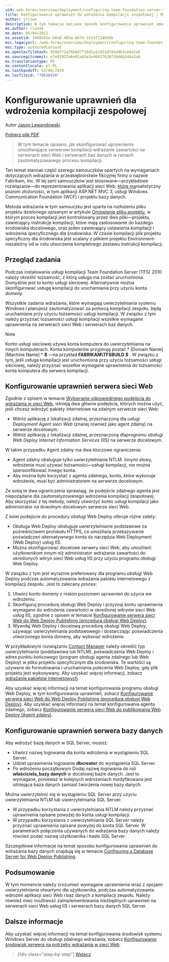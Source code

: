 ```yaml
---
uid: web-forms/overview/deployment/configuring-team-foundation-server-for-web-deployment/configuring-permissions-for-team-build-deployment
title: Konfigurowanie uprawnień do wdrożenia kompilacji zespołowej | Microsoft Docs
author: jrjlee
description: W tym temacie opisano sposób konfigurowania uprawnień umożliwiających serwerowi kompilacji wdrażanie zawartości na serwerach sieci Web i serwerach baz danych w ramach zautomatyzowanej części b...
ms.author: riande
ms.date: 05/04/2012
ms.assetid: 2488a91e-b0a8-465a-b874-3233f724b56b
msc.legacyurl: /web-forms/overview/deployment/configuring-team-foundation-server-for-web-deployment/configuring-permissions-for-team-build-deployment
msc.type: authoredcontent
ms.openlocfilehash: 5699f72af6b8d7f18d1a2c631dfdedd63c66e1e6
ms.sourcegitcommit: e7e91932a6e91a63e2e46417626f39d6b244a3ab
ms.translationtype: MT
ms.contentlocale: pl-PL
ms.lasthandoff: 03/06/2020
ms.locfileid: "78638426"
---
```

# <a name="configuring-permissions-for-team-build-deployment"></a>Konfigurowanie uprawnień dla wdrożenia kompilacji zespołowej

Autor [Jason Lewandowski](https://github.com/jrjlee)

[Pobierz plik PDF](https://msdnshared.blob.core.windows.net/media/MSDNBlogsFS/prod.evol.blogs.msdn.com/CommunityServer.Blogs.Components.WeblogFiles/00/00/00/63/56/8130.DeployingWebAppsInEnterpriseScenarios.pdf)

> W tym temacie opisano, jak skonfigurować uprawnienia umożliwiające serwerowi kompilacji wdrażanie zawartości na serwerach sieci Web i serwerach baz danych w ramach zautomatyzowanego procesu kompilacji.

Ten temat stanowi część szeregu samouczków opartych na wymaganiach dotyczących wdrażania w przedsiębiorstwie fikcyjnej firmy o nazwie Fabrikam, Inc. W tej serii samouczków jest stosowane&#x2014;przykładowe rozwiązanie&#x2014;do reprezentowania aplikacji sieci Web, [które ma](../web-deployment-in-the-enterprise/the-contact-manager-solution.md)realistyczny poziom złożoności, w tym aplikacji ASP.NET MVC 3, usługi Windows Communication Foundation (WCF) i projektu bazy danych.

Metoda wdrażania w tym samouczku jest oparta na rozłożeniu pliku projektu dzielonego opisanym w artykule [Omówienie pliku projektu](../web-deployment-in-the-enterprise/understanding-the-project-file.md), w którym proces kompilacji jest kontrolowany przez dwa pliki&#x2014;projektu, zawierający instrukcje kompilacji, które mają zastosowanie do każdego środowiska docelowego, oraz jeden zawierający ustawienia kompilacji i wdrożenia specyficznego dla środowiska. W czasie kompilacji plik projektu specyficzny dla środowiska jest scalany z plikiem projektu Environment-niezależny od w celu utworzenia kompletnego zestawu instrukcji kompilacji.

## <a name="task-overview"></a>Przegląd zadania

Podczas instalowania usługi kompilacji Team Foundation Server (TFS) 2010 należy określić tożsamość, z którą usługa ma zostać uruchomiona. Domyślnie jest to konto usługi sieciowej. Alternatywnie można skonfigurować usługę kompilacji do uruchamiania przy użyciu konta domeny.

Wszystkie zadania wdrażania, które wymagają uwierzytelniania systemu Windows i planujesz zautomatyzować za pomocą kompilacji zespołu, będą uruchamiane przy użyciu tożsamości usługi kompilacji. W związku z tym należy przyznać tożsamości usługi kompilacji wszelkie wymagane uprawnienia na serwerach sieci Web i serwerach baz danych.

> [!NOTE]
> Konto usługi sieciowej używa konta komputera do uwierzytelniania na innych komputerach. Konta komputerów przyjmują postać * [Domain Name]\[Machine Name] * **$** &#x2014;na przykład **FABRIKAM\TFSBUILD $** . W związku z tym, jeśli usługa kompilacji jest uruchomiona przy użyciu tożsamości usługi sieciowej, należy przyznać wszelkie wymagane uprawnienia do tożsamości konta komputera dla serwera kompilacji.

## <a name="configuring-web-server-permissions"></a>Konfigurowanie uprawnień serwera sieci Web

Zgodnie z opisem w temacie [Wybieranie odpowiedniego podejścia do wdrażania w sieci Web](../configuring-server-environments-for-web-deployment/choosing-the-right-approach-to-web-deployment.md), istnieją dwa główne podejścia, których można użyć, jeśli chcesz wdrożyć pakiety internetowe na zdalnym serwerze sieci Web:

- Wdróż aplikację z lokalizacji zdalnej, przeznaczoną dla *usługi Deployment Agent sieci Web* (znanej również jako agent zdalny) na serwerze docelowym.
- Wdróż aplikację z lokalizacji zdalnej, przeznaczoną dla*programu obsługi Web Deploy* *Internet Information Services* (IIS) na serwerze docelowym.

W takim przypadku Agent zdalny ma dwa kluczowe ograniczenia:

- Agent zdalny obsługuje tylko uwierzytelnianie NTLM. Innymi słowy, wdrożenie musi używać tożsamości&#x2014;usługi kompilacji, nie można spersonifikować innego konta.
- Aby można było korzystać z agenta zdalnego, konto, które wykonuje wdrożenie, musi być administratorem na serwerze docelowym.

Ze sobą te dwa ograniczenia sprawiają, że podejście zdalnego agenta jest niepożądane dla zautomatyzowanego wdrożenia kompilacji zespołowej. Aby skorzystać z tej metody, należy utworzyć konto usługi kompilacji jako administrator na dowolnym docelowym serwerze sieci Web.

Z kolei podejście do procedury obsługi Web Deploy oferuje różne zalety:

- Obsługa Web Deploy obsługuje uwierzytelnianie podstawowe za pośrednictwem protokołu HTTPS, co umożliwia przekazywanie poświadczeń alternatywnego konta do narzędzia Web Deployment (Web Deploy) usług IIS.
- Można skonfigurować docelowe serwery sieci Web, aby umożliwić użytkownikom innym niż administrator wdrażanie zawartości do określonych witryn sieci Web usług IIS przy użyciu programu obsługi Web Deploy.

W związku z tym jest wyraźnie preferowany dla programu obsługi Web Deploy podczas automatyzowania wdrażania pakietu internetowego z kompilacji zespołu. Jest to zalecany proces:

1. Utwórz konto domeny z niskim poziomem uprawnień do użycia we wdrożeniu.
2. Skonfiguruj procedurę obsługi Web Deploy i przyznaj kontu uprawnienia wymagane do wdrożenia zawartości w określonej witrynie sieci Web usług IIS, zgodnie z opisem w temacie [Konfigurowanie serwera sieci Web do Web Deploy Publishing (procedura obsługi Web Deploy)](../configuring-server-environments-for-web-deployment/configuring-a-web-server-for-web-deploy-publishing-web-deploy-handler.md).
3. Wywołaj Web Deploy i docelową procedurę obsługi Web Deploy, używając uwierzytelniania podstawowego i dostarczając poświadczenia utworzonego konta domeny, aby wykonać wdrożenie.

W przykładowym rozwiązaniu [Contact Manager](../web-deployment-in-the-enterprise/the-contact-manager-solution.md) należy określić typ uwierzytelniania (podstawowa lub NTLM), poświadczenia Web Deploy i adres punktu końcowego (program obsługi agenta zdalnego lub Web Deploy) w pliku projektu specyficznym dla środowiska. Te wartości są używane do formułowania i uruchamiania polecenia Web Deploy, gdy plik projektu jest wykonywany. Aby uzyskać więcej informacji, zobacz [wdrażanie pakietów internetowych](../web-deployment-in-the-enterprise/deploying-web-packages.md).

Aby uzyskać więcej informacji na temat konfigurowania programu obsługi Web Deploy, w tym konfigurowania uprawnień, zobacz [Konfigurowanie serwera sieci Web do Web Deploy Publishing (procedura obsługi Web Deploy)](../configuring-server-environments-for-web-deployment/configuring-a-web-server-for-web-deploy-publishing-web-deploy-handler.md). Aby uzyskać więcej informacji na temat konfigurowania agenta zdalnego, zobacz [Konfigurowanie serwera sieci Web do publikowania Web Deploy (Agent zdalny)](../configuring-server-environments-for-web-deployment/configuring-a-web-server-for-web-deploy-publishing-remote-agent.md).

## <a name="configuring-database-server-permissions"></a>Konfigurowanie uprawnień serwera bazy danych

Aby wdrożyć bazę danych w SQL Server, musisz:

- Utwórz nazwę logowania dla konta wdrożenia w wystąpieniu SQL Server.
- Udziel uprawnienia logowanie **dbcreator** do wystąpienia SQL Server.
- Po wdrożeniu początkowym Dodaj nazwę logowania do roli **właściciela\_bazy danych** w docelowej bazie danych. Jest to wymagane, ponieważ w kolejnych wdrożeniach modyfikowana jest istniejąca baza danych zamiast tworzenia nowej bazy danych.

Można uwierzytelnić się w wystąpieniu SQL Server przy użyciu uwierzytelniania NTLM lub uwierzytelniania SQL Server:

- W przypadku korzystania z uwierzytelniania NTLM należy przyznać uprawnienia opisane powyżej do konta usługi kompilacji.
- W przypadku korzystania z uwierzytelniania SQL Server należy przyznać uprawnienia opisane powyżej do konta SQL Server. W parametrach połączenia używanych do wdrażania bazy danych należy również podać nazwę użytkownika i hasło SQL Server.

Szczegółowe informacje na temat sposobu konfigurowania uprawnień do wdrażania bazy danych znajdują się w temacie [Configuring a Database Server for Web Deploy Publishing](../configuring-server-environments-for-web-deployment/configuring-a-database-server-for-web-deploy-publishing.md).

## <a name="conclusion"></a>Podsumowanie

W tym momencie należy zrozumieć wymagane uprawnienia wraz z opcjami uwierzytelniania otwartymi dla użytkownika, podczas automatyzowania wdrożeń aplikacji sieci Web i baz danych z kompilacji zespołu. Należy również mieć możliwość zaimplementowania niezbędnych uprawnień na serwerach sieci Web usług IIS i serwerach bazy danych SQL Server.

## <a name="further-reading"></a>Dalsze informacje

Aby uzyskać więcej informacji na temat konfigurowania środowisk systemu Windows Server do obsługi zdalnego wdrażania, zobacz [Konfigurowanie środowisk serwera na potrzeby wdrażania w sieci Web](../configuring-server-environments-for-web-deployment/configuring-server-environments-for-web-deployment.md).

> [!div class="step-by-step"]
> [Wstecz](deploying-a-specific-build.md)
